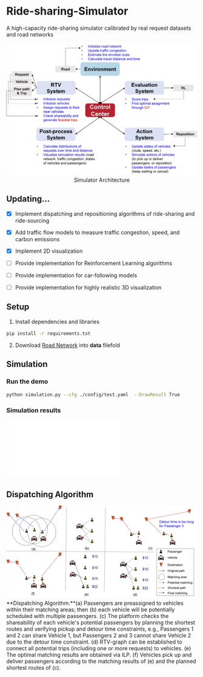 # Ride-sharing-Simulator
A high-capacity ride-sharing simulator calibrated by real request datasets and road networks

<div align="center">
    <img src="intro-images/Simulator_Architecture.jpg", width="700" alt><br>
    Simulator Architecture
</div>

## Updating...
- [x] Implement dispatching and repositioning algorithms of ride-sharing and ride-sourcing
- [x] Add traffic flow models to measure traffic congestion, speed, and carbon emissions
- [x] Implement 2D visualization
- [ ] Provide implementation for Reinforcement Learning algorithms
- [ ] Provide implementation for car-following models
- [ ] Provide implementation for highly realistic 3D visualization


## Setup
1. Install dependencies and libraries
``` bash
pip install -r requirements.txt
```
2. Download [Road Network](https://drive.google.com/file/d/1plVhAfyD0ZtiFEfIHL8HYrPuLczdtvH0/view?usp=share_link) into **data** filefold

## Simulation
### Run the demo
```bash
python simulation.py --cfg ./config/test.yaml  --DrawResult True
```

### Simulation results
<iframe src="//youtu.be/upBATpfreoI" scrolling="no" border="0" frameborder="no" framespacing="0" allowfullscreen="true"> </iframe>



## Dispatching Algorithm
<div align="center">
    <img src="intro-images/DispatchingAlgorithm.jpg", width="700" alt><br>
</div>
 **Dispatching Algorithm.**(a) Passengers are preassigned to vehicles within their matching areas; then (b) each vehicle will be potentially scheduled with multiple passengers. (c) The platform checks the shareability of each vehicle's potential passengers by planning the shortest routes and verifying pickup and detour time constraints, e.g., Passengers 1 and 2 can share Vehicle 1, but Passengers 2 and 3 cannot share Vehicle 2 due to the detour time constraint. (d) RTV-graph can be established to connect all potential trips (including one or more requests) to vehicles. (e) The optimal matching results are obtained via ILP. (f) Vehicles pick up and deliver passengers according to the matching results of (e) and the planned shortest routes of (c).
